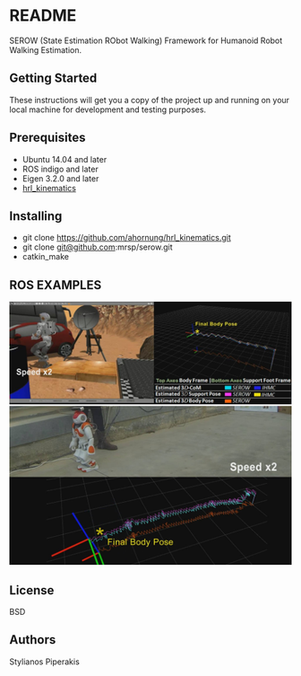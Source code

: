 # README
SEROW (State Estimation RObot Walking) Framework for Humanoid Robot Walking Estimation.

## Getting Started
These instructions will get you a copy of the project up and running on your local machine for development and testing purposes.

## Prerequisites
* Ubuntu 14.04 and later
* ROS indigo and later
* Eigen 3.2.0 and later
* [hrl_kinematics](http://wiki.ros.org/hrl_kinematics) 

## Installing
* git clone https://github.com/ahornung/hrl_kinematics.git
* git clone git@github.com:mrsp/serow.git
* catkin_make


## ROS EXAMPLES
![valk](img/valk.jpg)
![nao](img/nao.jpg)


## License
BSD 

## Authors
Stylianos Piperakis 
